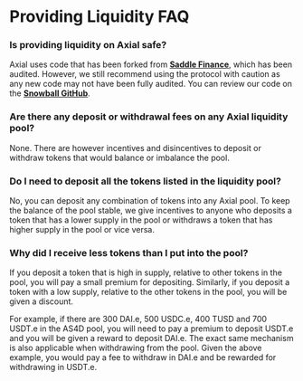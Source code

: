 # Providing Liquidity FAQ

### Is providing liquidity on Axial safe?

Axial uses code that has been forked from [**Saddle Finance**](https://saddle.finance), which has been audited. However, we still recommend using the protocol with caution as any new code may not have been fully audited. You can review our code on the [**Snowball GitHub**](https://github.com/Snowball-Finance).

### Are there any deposit or withdrawal fees on any Axial liquidity pool?

None. There are however incentives and disincentives to deposit or withdraw tokens that would balance or imbalance the pool.

### Do I need to deposit all the tokens listed in the liquidity pool?

No, you can deposit any combination of tokens into any Axial pool. To keep the balance of the pool stable, we give incentives to anyone who deposits a token that has a lower supply in the pool or withdraws a token that has higher supply in the pool or vice versa.

### Why did I receive less tokens than I put into the pool?

If you deposit a token that is high in supply, relative to other tokens in the pool, you will pay a small premium for depositing. Similarly, if you deposit a token with a low supply, relative to the other tokens in the pool, you will be given a discount.

For example, if there are 300 DAI.e, 500 USDC.e, 400 TUSD and 700 USDT.e in the AS4D pool, you will need to pay a premium to deposit USDT.e and you will be given a reward to deposit DAI.e. The exact same mechanism is also applicable when withdrawing from the pool. Given the above example, you would pay a fee to withdraw in DAI.e and be rewarded for withdrawing in USDT.e.
